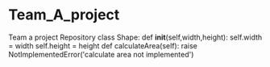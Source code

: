 # Team_A_project
Team a project Repository
class Shape:
    def __init__(self,width,height):
        self.width = width
        self.height = height
    def calculateArea(self):
        raise NotImplementedError('calculate area not implemented')
        
